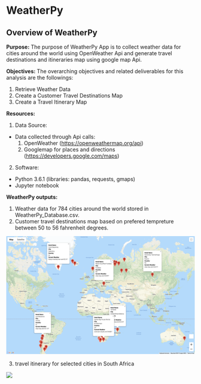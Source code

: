# WeatherPy
## **Overview of WeatherPy**

**Purpose:** 
The purpose of WeatherPy App is to collect weather data for cities around the world using OpenWeather Api and generate travel destinations and itineraries map using google map Api. 

**Objectives:** 
The overarching objectives and related deliverables for this analysis are the followings:

1. Retrieve Weather Data
2. Create a Customer Travel Destinations Map
3. Create a Travel Itinerary Map

**Resources:**
1. Data Source: 
- Data collected through Api calls:
    1. OpenWeather (https://openweathermap.org/api)
    2. Googlemap for places and directions (https://developers.google.com/maps)  

2. Software: 
- Python 3.6.1 (libraries: pandas, requests, gmaps) 
- Jupyter notebook

**WeatherPy outputs:**
    
1. Weather data for 784 cities around the world stored in WeatherPy_Database.csv.
2. Customer travel destinations map based on prefered tempreture between 50 to 56 fahrenheit degrees.

![](Vacation_Search/WeatherPy_vacation_map.png)

3. travel itinerary for selected cities in South Africa

![](analysis/PyBer_fare_summary.png)
